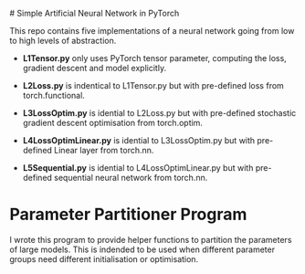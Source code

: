 

# Simple Artificial Neural Network in PyTorch

This repo contains five implementations of a neural network going from low to high levels of abstraction.

- **L1Tensor.py** only uses PyTorch tensor parameter, computing the loss, gradient descent and model explicitly.

- **L2Loss.py** is indentical to L1Tensor.py but with pre-defined loss from torch.functional.

- **L3LossOptim.py** is idential to L2Loss.py but with pre-defined stochastic gradient descent optimisation from torch.optim.

- **L4LossOptimLinear.py** is idential to L3LossOptim.py but with pre-defined Linear layer from torch.nn.

- **L5Sequential.py** is idential to L4LossOptimLinear.py but with pre-defined sequential neural network from torch.nn.


# Parameter Partitioner Program

I wrote this program to provide helper functions to partition the parameters of large models. This is indended to be used when different parameter groups need different initialisation or optimisation.